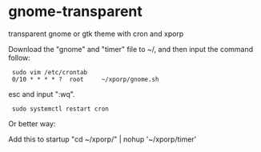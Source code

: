 # gnome-transparent
transparent gnome or gtk theme with cron and xporp

Download the "gnome" and "timer" file to ~/, and then input the command follow:

     sudo vim /etc/crontab
     0/10 * * * * ?  root     ~/xporp/gnome.sh
     
esc and input ":wq".

     sudo systemctl restart cron

Or better way:

Add this to startup
     "cd ~/xporp/" | nohup '~/xporp/timer' 
